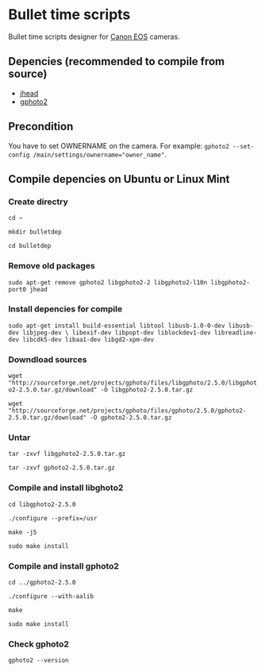 Bullet time scripts
===================

Bullet time scripts designer for [Canon EOS](http://www.usa.canon.com/cusa/consumer/products/cameras/slr_cameras) cameras.

## Depencies (recommended to compile from source)
* [jhead](http://www.sentex.net/~mwandel/jhead) 
* [gphoto2](http://www.gphoto.org)

## Precondition
You have to set OWNERNAME on the camera. For example: `gphoto2 --set-config /main/settings/ownername="owner_name"`.


## Compile depencies on Ubuntu or Linux Mint

### Create directry
`cd ~`

`mkdir bulletdep`

`cd bulletdep`

### Remove old packages
`sudo apt-get remove gphoto2 libgphoto2-2 libgphoto2-l10n libgphoto2-port0 jhead` 

### Install depencies for compile
`sudo apt-get install build-essential libtool libusb-1.0-0-dev libusb-dev libjpeg-dev \
		libexif-dev libpopt-dev liblockdev1-dev libreadline-dev libcdk5-dev libaa1-dev libgd2-xpm-dev`

### Downdload sources
`wget "http://sourceforge.net/projects/gphoto/files/libgphoto/2.5.0/libgphoto2-2.5.0.tar.gz/download" -O libgphoto2-2.5.0.tar.gz`

`wget "http://sourceforge.net/projects/gphoto/files/gphoto/2.5.0/gphoto2-2.5.0.tar.gz/download" -O gphoto2-2.5.0.tar.gz`

### Untar
`tar -zxvf libgphoto2-2.5.0.tar.gz` 

`tar -zxvf gphoto2-2.5.0.tar.gz`

### Compile and install libghoto2
`cd libgphoto2-2.5.0`

`./configure --prefix=/usr`

`make -j5`

`sudo make install`

### Compile and install gphoto2
`cd ../gphoto2-2.5.0`

`./configure --with-aalib`

`make`

`sudo make install`

### Check gphoto2
`gphoto2 --version`

